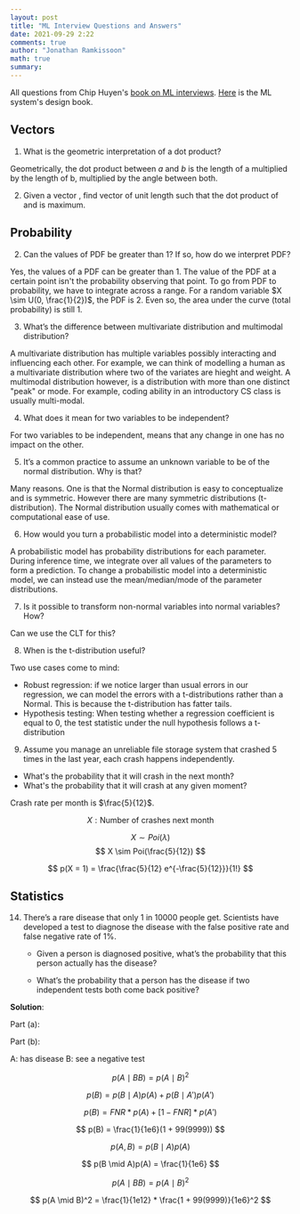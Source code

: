 ```yaml
---
layout: post
title: "ML Interview Questions and Answers"
date: 2021-09-29 2:22
comments: true
author: "Jonathan Ramkissoon"
math: true
summary: 
---
```


All questions from Chip Huyen's [book on ML interviews](https://huyenchip.com/ml-interviews-book/contents/5.1.1-vectors.html). [Here](https://huyenchip.com/machine-learning-systems-design/toc.html) is the ML system's design book.


## Vectors

1) What is the geometric interpretation of a dot product? 

Geometrically, the dot product between $a$ and $b$ is the length of a multiplied by the length of b, multiplied by the angle between both. 


2) Given a vector , find vector of unit length such that the dot product of and is maximum.


## Probability 

2) Can the values of PDF be greater than 1? If so, how do we interpret PDF?

Yes, the values of a PDF can be greater than 1. The value of the PDF at a certain point isn't the probability observing that point. To go from PDF to probability, we have to integrate across a range. For a random variable $X \sim U(0, \frac{1}{2})$, the PDF is 2. Even so, the area under the curve (total probability) is still 1. 

3) What’s the difference between multivariate distribution and multimodal distribution?

A multivariate distribution has multiple variables possibly interacting and influencing each other. For example, we can think of modelling a human as a multivariate distribution where two of the variates are hieght and weight. A multimodal distribution however, is a distribution with more than one distinct "peak" or mode. For example, coding ability in an introductory CS class is usually multi-modal.

4) What does it mean for two variables to be independent?

For two variables to be independent, means that any change in one has no impact on the other. 

5) It’s a common practice to assume an unknown variable to be of the normal distribution. Why is that?

Many reasons. One is that the Normal distribution is easy to conceptualize and is symmetric. However there are many symmetric distributions (t-distribution). The Normal distribution usually comes with mathematical or computational ease of use.

6) How would you turn a probabilistic model into a deterministic model?

A probabilistic model has probability distributions for each parameter. During inference time, we integrate over all values of the parameters to form a prediction. To change a probabilistic model into a deterministic model, we can instead use the mean/median/mode of the parameter distributions. 

7) Is it possible to transform non-normal variables into normal variables? How?

Can we use the CLT for this? 

8) When is the t-distribution useful?

Two use cases come to mind: 
- Robust regression: if we notice larger than usual errors in our regression, we can model the errors with a t-distributions rather than a Normal. This is because the t-distribution has fatter tails.
- Hypothesis testing: When testing whether a regression coefficient is equal to 0, the test statistic under the null hypothesis follows a t-distribution

9) Assume you manage an unreliable file storage system that crashed 5 times in the last year, each crash happens independently.
- What's the probability that it will crash in the next month?
- What's the probability that it will crash at any given moment?

Crash rate per month is $\frac{5}{12}$.

$$ X: \text{Number of crashes next month} $$ 

$$ X \sim Poi(\lambda) $$
$$ X \sim Poi(\frac{5}{12}) $$

$$ p(X = 1) = \frac{\frac{5}{12} e^{-\frac{5}{12}}}{1!} $$



## Statistics

14) There’s a rare disease that only 1 in 10000 people get. Scientists have developed a test to diagnose the disease with the false positive rate and false negative rate of 1%.

    - Given a person is diagnosed positive, what’s the probability that this person actually has the disease?
    
    - What’s the probability that a person has the disease if two independent tests both come back positive?

**Solution**:

Part (a):

Part (b):

A: has disease
B: see a negative test

$$ p(A \mid BB) = p(A \mid B)^2 $$

$$ p(B) = p(B \mid A)p(A) + p(B \mid A') p(A') $$

$$ p(B) = FNR * p(A) + [1 - FNR] * p(A') $$

$$ p(B) = \frac{1}{1e6}(1 + 99(9999)) $$

$$ p(A, B) = p(B \mid A)p(A) $$

$$ p(B \mid A)p(A) = \frac{1}{1e6} $$

$$ p(A \mid BB) = p(A \mid B)^2 $$ 

$$ p(A \mid B)^2 = \frac{1}{1e12} * \frac{1 + 99(9999)}{1e6}^2 $$